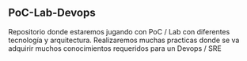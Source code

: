 ## PoC-Lab-Devops
Repositorio donde estaremos jugando con PoC / Lab con diferentes tecnología y arquitectura. Realizaremos muchas practicas donde se va adquirir muchos conocimientos requeridos para un Devops / SRE
